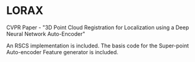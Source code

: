 # LORAX
CVPR Paper - "3D Point Cloud Registration for Localization using a Deep Neural Network Auto-Encoder" 

An RSCS implementation is included.
The basis code for the Super-point Auto-encoder Feature generator is included.



